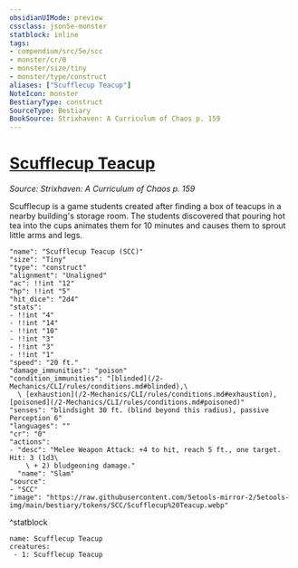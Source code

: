 ```yaml
---
obsidianUIMode: preview
cssclass: json5e-monster
statblock: inline
tags:
- compendium/src/5e/scc
- monster/cr/0
- monster/size/tiny
- monster/type/construct
aliases: ["Scufflecup Teacup"]
NoteIcon: monster
BestiaryType: construct
SourceType: Bestiary
BookSource: Strixhaven: A Curriculum of Chaos p. 159
---
```

# [Scufflecup Teacup](2-Mechanics/CLI/bestiary/construct/scufflecup-teacup-scc.md)
*Source: Strixhaven: A Curriculum of Chaos p. 159*  

Scufflecup is a game students created after finding a box of teacups in a nearby building's storage room. The students discovered that pouring hot tea into the cups animates them for 10 minutes and causes them to sprout little arms and legs.

```statblock
"name": "Scufflecup Teacup (SCC)"
"size": "Tiny"
"type": "construct"
"alignment": "Unaligned"
"ac": !!int "12"
"hp": !!int "5"
"hit_dice": "2d4"
"stats":
- !!int "4"
- !!int "14"
- !!int "10"
- !!int "3"
- !!int "3"
- !!int "1"
"speed": "20 ft."
"damage_immunities": "poison"
"condition_immunities": "[blinded](/2-Mechanics/CLI/rules/conditions.md#blinded),\
  \ [exhaustion](/2-Mechanics/CLI/rules/conditions.md#exhaustion), [poisoned](/2-Mechanics/CLI/rules/conditions.md#poisoned)"
"senses": "blindsight 30 ft. (blind beyond this radius), passive Perception 6"
"languages": ""
"cr": "0"
"actions":
- "desc": "Melee Weapon Attack: +4 to hit, reach 5 ft., one target. Hit: 3 (1d3\
    \ + 2) bludgeoning damage."
  "name": "Slam"
"source":
- "SCC"
"image": "https://raw.githubusercontent.com/5etools-mirror-2/5etools-img/main/bestiary/tokens/SCC/Scufflecup%20Teacup.webp"
```
^statblock

```encounter-table
name: Scufflecup Teacup
creatures:
 - 1: Scufflecup Teacup
```